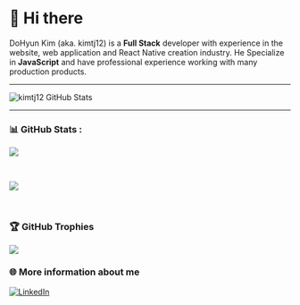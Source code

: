 # 👋 Hi there

DoHyun Kim (aka. kimtj12) is a <b>Full Stack</b> developer with experience in the website, web application and React Native creation industry. He Specialize in <b>JavaScript</b> and have professional experience working with many production products.

<hr>

<!-- ### 💻Tech Stack

![React](https://img.shields.io/badge/react-%2320232a.svg?style=for-the-badge&logo=react&logoColor=%2361DAFB)
![React Native](https://img.shields.io/badge/react_native-%2320232a.svg?style=for-the-badge&logo=react&logoColor=%2361DAFB)
![Expo](https://img.shields.io/badge/expo-1C1E24?style=for-the-badge&logo=expo&logoColor=#D04A37)
![GraphQL](https://img.shields.io/badge/-GraphQL-E10098?style=for-the-badge&logo=graphql&logoColor=white)
![TypeScript](https://img.shields.io/badge/typescript-%23007ACC.svg?style=for-the-badge&logo=typescript&logoColor=white)
![Python](https://img.shields.io/badge/python-%23007ACC.svg?style=for-the-badge&logo=python&logoColor=white)
![OpenAI](https://img.shields.io/badge/openai-%2320232a.svg?style=for-the-badge&logo=openai&logoColor=%2361DAFB) -->

![kimtj12 GitHub Stats](https://server.dooboo.io/github-stats-advanced/kimtj12)

<hr>

### 📊 GitHub Stats :

![](https://github-readme-stats.vercel.app/api?username=kimtj12&include_all_commits=true&count_private=true&show_icons=true&theme=transparent&hide_border=true)

<br/>

![](https://github-readme-stats.vercel.app/api/top-langs/?username=kimtj12&hide_border=true&include_all_commits=true&count_private=true&theme=transparent)

<br/>

### 🏆 GitHub Trophies

![](https://github-profile-trophy.vercel.app/?username=kimtj12&theme=transparent&no-frame=false&no-bg=false&margin-w=4)

<!-- <img src="https://server.dooboo.io/github-trophies/kimtj12?date=02" width="720" /> -->

### 🌐 More information about me

[![LinkedIn](https://img.shields.io/badge/LinkedIn-%230077B5.svg?logo=linkedin&logoColor=white)](https://linkedin.com/in/kimtj12)
